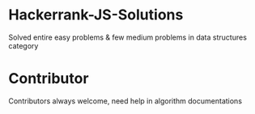 # Hackerrank-JS-Solutions
Solved entire easy problems & few medium problems in data structures category

# Contributor
Contributors always welcome, need help in algorithm documentations
